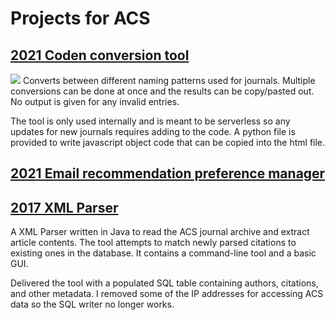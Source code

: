 # Projects for ACS

## [2021 Coden conversion tool](/acs/2021/coden_tool)

![](/acs/2021/coden_tool/coden.png)
Converts between different naming patterns used for journals.
Multiple conversions can be done at once and the results can be copy/pasted out.
No output is given for any invalid entries.

The tool is only used internally and is meant to be serverless so any updates for new journals requires adding to the code.
A python file is provided to write javascript object code that can be copied into the html file.

## [2021 Email recommendation preference manager](/acs/2021/preference_center_web)


## [2017 XML Parser](/acs/parser/)
A XML Parser written in Java to read the ACS journal archive and extract article contents.
The tool attempts to match newly parsed citations to existing ones in the database.
It contains a command-line tool and a basic GUI.


Delivered the tool with a populated SQL table containing authors, citations, and other metadata.
I removed some of the IP addresses for accessing ACS data so the SQL writer no longer works.